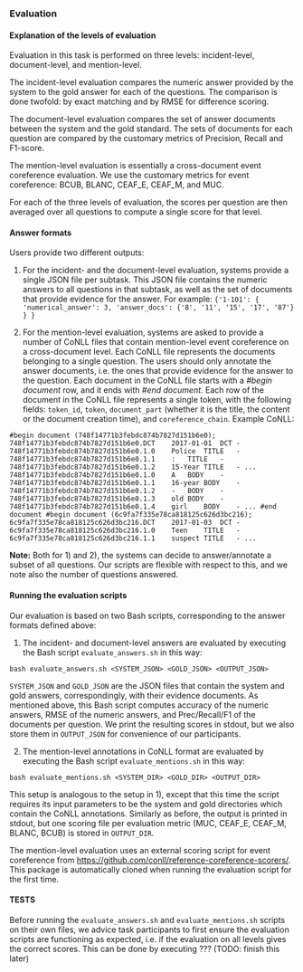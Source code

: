 ### Evaluation ###

#### Explanation of the levels of evaluation ####

Evaluation in this task is performed on three levels: incident-level, document-level, and mention-level. 

The incident-level evaluation compares the numeric answer provided by the system to the gold answer for each of the questions. The comparison is done twofold: by exact matching and by RMSE for difference scoring.

The document-level evaluation compares the set of answer documents between the system and the gold standard. The sets of documents for each question are compared by the customary metrics of Precision, Recall and F1-score.

The mention-level evaluation is essentially a cross-document event coreference evaluation. We use the customary metrics for event coreference: BCUB, BLANC, CEAF_E, CEAF_M, and MUC.

For each of the three levels of evaluation, the scores per question are then averaged over all questions to compute a single score for that level.

#### Answer formats ####

Users provide two different outputs:

  1) For the incident- and the document-level evaluation, systems provide a single JSON file per subtask. This JSON file contains the numeric answers to all questions in that subtask, as well as the set of documents that provide evidence for the answer. For example:
  `{'1-101':
   {
      'numerical_answer': 3,
      'answer_docs': {'8', '11', '15', '17', '87'}
   }
  }`

  2) For the mention-level evaluation, systems are asked to provide a number of CoNLL files that contain mention-level event coreference on a cross-document level. Each CoNLL file represents the documents belonging to a single question. The users should only annotate the answer documents, i.e. the ones that provide evidence for the answer to the question. Each document in the CoNLL file starts with a *#begin document* row, and it ends with *#end document*. Each row of the document in the CoNLL file represents a single token, with the following fields: `token_id`, `token`, `document_part` (whether it is the title, the content or the document creation time), and `coreference_chain`.  Example CoNLL:
  
`#begin document (748f14771b3febdc874b7827d151b6e0);
748f14771b3febdc874b7827d151b6e0.DCT	2017-01-01	DCT	-
748f14771b3febdc874b7827d151b6e0.1.0	Police	TITLE	-
748f14771b3febdc874b7827d151b6e0.1.1	:	TITLE	-
748f14771b3febdc874b7827d151b6e0.1.2	15-Year	TITLE	-
...
748f14771b3febdc874b7827d151b6e0.1.0	A	BODY	-
748f14771b3febdc874b7827d151b6e0.1.1	16-year	BODY	-
748f14771b3febdc874b7827d151b6e0.1.2	-	BODY	-
748f14771b3febdc874b7827d151b6e0.1.3	old	BODY	-
748f14771b3febdc874b7827d151b6e0.1.4	girl	BODY	-
...
#end document
#begin document (6c9fa7f335e78ca818125c626d3bc216);
6c9fa7f335e78ca818125c626d3bc216.DCT	2017-01-03	DCT	-
6c9fa7f335e78ca818125c626d3bc216.1.0	Teen	TITLE	-
6c9fa7f335e78ca818125c626d3bc216.1.1	suspect	TITLE	-
...`
  
**Note:** Both for 1) and 2), the systems can decide to answer/annotate a subset of all questions. Our scripts are flexible with respect to this, and we note also the number of questions answered.

#### Running the evaluation scripts ####

Our evaluation is based on two Bash scripts, corresponding to the answer formats defined above:

  1) The incident- and document-level answers are evaluated by executing the Bash script `evaluate_answers.sh` in this way:

`bash evaluate_answers.sh <SYSTEM_JSON> <GOLD_JSON> <OUTPUT_JSON>`

`SYSTEM_JSON` and `GOLD_JSON` are the JSON files that contain the system and gold answers, correspondingly, with their evidence documents. As mentioned above, this Bash script computes accuracy of the numeric answers, RMSE of the numeric answers, and Prec/Recall/F1 of the documents per question. We print the resulting scores in stdout, but we also store them in `OUTPUT_JSON` for convenience of our participants.

  2) The mention-level annotations in CoNLL format are evaluated by executing the Bash script `evaluate_mentions.sh` in this way:

`bash evaluate_mentions.sh <SYSTEM_DIR> <GOLD_DIR> <OUTPUT_DIR>`

This setup is analogous to the setup in 1), except that this time the script requires its input parameters to be the system and gold directories which contain the CoNLL annotations. Similarly as before, the output is printed in stdout, but one scoring file per evaluation metric (MUC, CEAF_E, CEAF_M, BLANC, BCUB) is stored in `OUTPUT_DIR`. 

The mention-level evaluation uses an external scoring script for event coreference from https://github.com/conll/reference-coreference-scorers/. This package is automatically cloned when running the evaluation script for the first time.

#### TESTS ####

Before running the `evaluate_answers.sh` and `evaluate_mentions.sh` scripts on their own files, we advice task participants to first ensure the evaluation scripts are functioning as expected, i.e. if the evaluation on all levels gives the correct scores. This can be done by executing ??? (TODO: finish this later)
